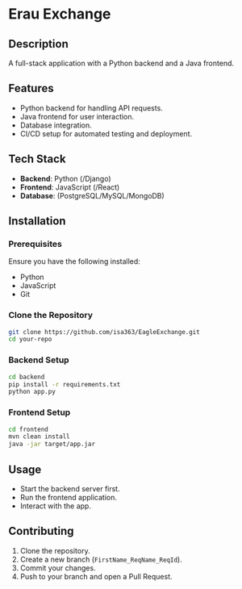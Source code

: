# Erau Exchange

## Description
A full-stack application with a Python backend and a Java frontend.

## Features
- Python backend for handling API requests.
- Java frontend for user interaction.
- Database integration.
- CI/CD setup for automated testing and deployment.

## Tech Stack
- **Backend**: Python (/Django)
- **Frontend**: JavaScript (/React)
- **Database**: (PostgreSQL/MySQL/MongoDB)

## Installation
### Prerequisites
Ensure you have the following installed:
- Python 
- JavaScript
- Git

### Clone the Repository
```sh
git clone https://github.com/isa363/EagleExchange.git
cd your-repo
```

### Backend Setup
```sh
cd backend
pip install -r requirements.txt
python app.py
```

### Frontend Setup
```sh
cd frontend
mvn clean install
java -jar target/app.jar
```

## Usage
- Start the backend server first.
- Run the frontend application.
- Interact with the app.

## Contributing
1. Clone the repository.
2. Create a new branch (`FirstName_ReqName_ReqId`).
3. Commit your changes.
4. Push to your branch and open a Pull Request.


